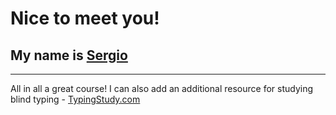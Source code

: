 # Nice to meet you!
## My name is [Sergio](https://github.com/ITKozak)
---
All in all a great course!
I can also add an additional resource for studying blind typing - [TypingStudy.com](https://www.typingstudy.com/)